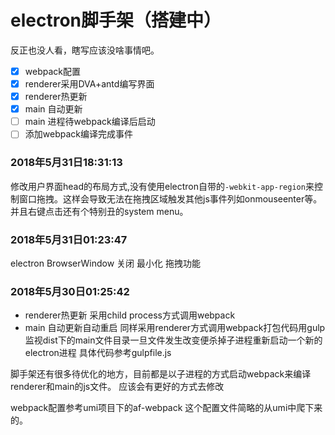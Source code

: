 # electron脚手架（搭建中）
反正也没人看，瞎写应该没啥事情吧。
- [x] webpack配置
- [x] renderer采用DVA+antd编写界面
- [x] renderer热更新
- [x] main 自动更新
- [ ] main 进程待webpack编译后启动
- [ ] 添加webpack编译完成事件

### 2018年5月31日18:31:13
修改用户界面head的布局方式,没有使用electron自带的`-webkit-app-region`来控制窗口拖拽。这样会导致无法在拖拽区域触发其他js事件列如onmouseenter等。并且右键点击还有个特别丑的system menu。

### 2018年5月31日01:23:47
electron BrowserWindow 关闭 最小化 拖拽功能

### 2018年5月30日01:25:42
- renderer热更新 采用child process方式调用webpack
- main 自动更新自动重启 同样采用renderer方式调用webpack打包代码用gulp监视dist下的main文件目录一旦文件发生改变便杀掉子进程重新启动一个新的electron进程 具体代码参考gulpfile.js

脚手架还有很多待优化的地方，目前都是以子进程的方式启动webpack来编译renderer和main的js文件。
应该会有更好的方式去修改

webpack配置参考umi项目下的af-webpack 这个配置文件简略的从umi中爬下来的。